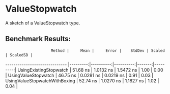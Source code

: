 # ValueStopwatch

A sketch of a ValueStopwatch type.

## Benchmark Results:

                        Method |     Mean |     Error |    StdDev | Scaled | ScaledSD |
------------------------------ |---------:|----------:|----------:|-------:|---------:|
        UsingExistingStopwatch | 51.68 ns | 1.0132 ns | 1.5472 ns |   1.00 |     0.00 |
           UsingValueStopwatch | 46.75 ns | 0.0281 ns | 0.0219 ns |   0.91 |     0.03 |
 UsingValueStopwatchWithBoxing | 52.74 ns | 1.0270 ns | 1.1827 ns |   1.02 |     0.04 |